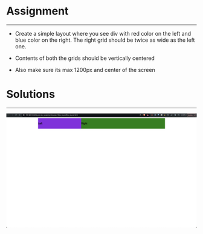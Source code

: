 # Assignment
---
- Create a simple layout where you see div with red color on the left and blue color on the right. The right grid should be twice as wide as the left one.

- Contents of both the grids should be vertically centered

- Also make sure its max 1200px and center of the screen



# Solutions
---
![Flex Layout](https://github.com/tushar-asodariya/100xdevs-cohort-3-assignments/blob/main/web-dev-assignments/week-1/flex_layout/flex_layout_output.png?raw=true)

